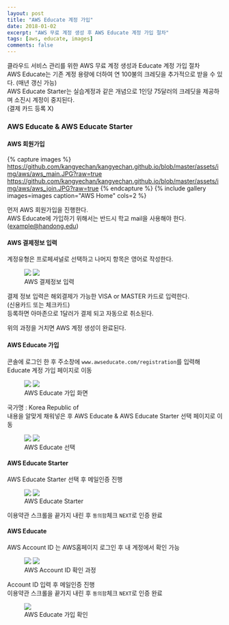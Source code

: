 ```yaml
---
layout: post
title: "AWS Educate 계정 가입"
date: 2018-01-02
excerpt: "AWS 무료 계정 생성 후 AWS Educate 계정 가입 절차"
tags: [aws, educate, images]
comments: false
---
```


클라우드 서비스 관리를 위한 AWS 무료 계정 생성과 Educate 계정 가입 절차  
AWS Educate는 기존 계정 용량에 더하여 연 100불의 크레딧을 추가적으로 받을 수 있다. (매년 갱신 가능)  
AWS Educate Starter는 실습계정과 같은 개념으로 1인당 75달러의 크레딧을 제공하며 소진시 계정이 중지된다.  
(결제 카드 등록 X)

### AWS Educate & AWS Educate Starter

#### AWS 회원가입

{% capture images %}
	https://github.com/kangyechan/kangyechan.github.io/blob/master/assets/img/aws/aws_main.JPG?raw=true
	https://github.com/kangyechan/kangyechan.github.io/blob/master/assets/img/aws/aws_join.JPG?raw=true
{% endcapture %}
{% include gallery images=images caption="AWS Home" cols=2 %}

먼저 AWS 회원가입을 진행한다.  
AWS Educate에 가입하기 위해서는 반드시 학교 mail을 사용해야 한다. (example@handong.edu)

#### AWS 결제정보 입력

계정유형은 프로페셔널로 선택하고 나머지 항목은 영어로 작성한다.

<figure class="half">
	<a href="{{site.url}}/assets/img/aws/aws_join_1.JPG"><img src="{{site.url}}/assets/img/aws/aws_join_1.JPG"></a>
	<img src="{{site.url}}/assets/img/aws/aws_join_2.JPG">
	<figcaption>AWS 결제정보 입력</figcaption>
</figure>

결제 정보 입력은 해외결제가 가능한 VISA or MASTER 카드로 입력한다.  
(신용카드 또는 체크카드)  
등록하면 아마존으로 1달러가 결제 되고 자동으로 취소된다.  

위의 과정을 거치면 AWS 계정 생성이 완료된다.

#### AWS Educate 가입

콘솔에 로그인 한 후 주소창에 `www.awseducate.com/registration`를 입력해 Educate 계정 가입 페이지로 이동

<figure class="half">
	<img src="{{site.url}}/assets/img/aws/educate_join.JPG">
	<img src="{{site.url}}/assets/img/aws/educate_join_1.JPG">
	<figcaption>AWS Educate 가입 화면</figcaption>
</figure>

국가명 : Korea Republic of  
내용을 알맞게 채워넣은 후 AWS Educate & AWS Educate Starter 선택 페이지로 이동

<figure class="half">
	<img src="{{site.url}}/assets/img/aws/educate_join_3.JPG">
	<img src="{{site.url}}/assets/img/aws/educate_join_2.JPG">
	<figcaption>AWS Educate 선택</figcaption>
</figure>

#### AWS Educate Starter

AWS Educate Starter 선택 후 메일인증 진행

<figure class="half">
	<img src="{{site.url}}/assets/img/aws/educate_join_4.JPG">
	<img src="{{site.url}}/assets/img/aws/educate_join_5.JPG">
	<figcaption>AWS Educate Starter</figcaption>
</figure>

이용약관 스크롤을 끝가지 내린 후 `동의함`체크 `NEXT`로 인증 완료

#### AWS Educate

AWS Account ID 는 AWS홈페이지 로그인 후 내 계정에서 확인 가능

<figure class="half">
	<img src="{{site.url}}/assets/img/aws/educate_mypage.JPG">
	<img src="{{site.url}}/assets/img/aws/educate_account.JPG">
	<figcaption>AWS Account ID 확인 과정</figcaption>
</figure>

Account ID 입력 후 메일인증 진행  
이용약관 스크롤을 끝가지 내린 후 `동의함`체크 `NEXT`로 인증 완료

<figure>
	<img src="{{site.url}}/assets/img/aws/educate_result.JPG">
	<figcaption>AWS Educate 가입 확인</figcaption>
</figure>

